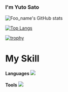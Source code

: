 ### I'm Yuto Sato
![Foo_name's GitHub stats](https://github-readme-stats.vercel.app/api?username=yutosato-toh&show_icons=true&theme=vue-dark)

[![Top Langs](https://github-readme-stats.vercel.app/api/top-langs/?username=yutosato-toh&layout=compact&theme=vue-dark)](https://github.com/anuraghazra/github-readme-stats)

[![trophy](https://github-profile-trophy.vercel.app/?username=yutosato-toh&theme=discord)](https://github.com/ryo-ma/github-profile-trophy)


# My Skill
**Languages**
<img src="https://skillicons.dev/icons?i=html,css,js,python,java,kotlin" /> <br /><br />
**Tools**
<img src="https://skillicons.dev/icons?i=github,vscode,discord,slack," /> <br /><br />
